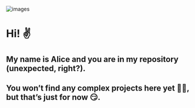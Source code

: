 
![images](https://github.com/user-attachments/assets/8e55b31c-7a77-461a-830e-34d80706fbdb)

# Hi! ✌
## My name is Alice and you are in my repository (unexpected, right?).
## You won’t find any complex projects here yet 🤷‍♀️, but that’s just for now 😏.

<!--
**NeMaliavka/NeMaliavka** is a ✨ _special_ ✨ repository because its `README.md` (this file) appears on your GitHub profile.


